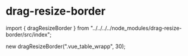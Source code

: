 # drag-resize-border

import { dragResizeBorder } from "../../../../node_modules/drag-resize-border/src/index";

new dragResizeBorder(".vue_table_wrapp", 30);
